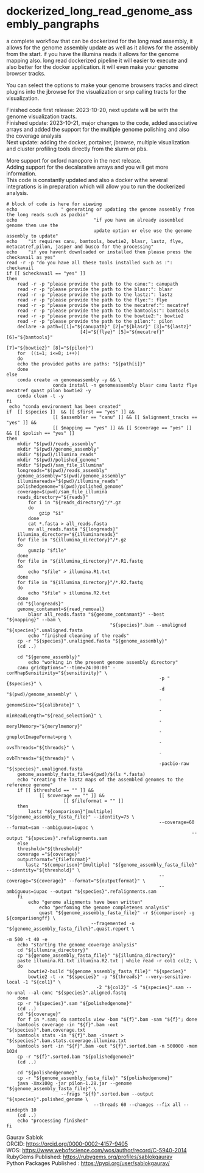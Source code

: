 # dockerized_long_read_genome_assembly_pangraphs
a complete workflow that can be dockerized for the long read assembly, it allows for the genome assembly update as well as it allows for the assembly from the start. if you have the illumina reads it allows for the genome mapping also. long read dockerized pipeline it will easier to execute and also better for the docker application. it will even make your genome browser tracks. 

You can select the options to make your genome browsers tracks and direct plugins into the jbrowse for the visualization or snp calling tracts for the visualization. 

Finished code first release: 2023-10-20, next update will be with the genome visualization tracts. \
Finished update: 2023-10-21, major changes to the code, added associative arrays and added the support for the multiple genome polishing and also the coverage analysis \
Next update: adding the docker, portainer, jbrowse, multiple visualization and cluster profiling tools directly from the slurm or pbs.

More support for oxford nanopore in the next release. \
Adding support for the decalarative arrays and you will get more information. \
This code is constantly updated and also a docker withe several integrations is in preparation which will allow you to run the dockerized analysis. 
```
# block of code is here for viewing
echo                " generating or updating the genome assembly from the long reads such as pacbio"
echo                            "if you have an already assembled genome then use the 
                                update option or else use the genome assembly to update"
echo    "it requires canu, bamtools, bowtie2, blasr, lastz, flye, metacatref,pilon, jasper and busco for the processing"
echo    "if you havent downloaded or installed then please press the checkavail as yes"
read -r -p "do you have all these tools installed such as :": checkavail
if [[ $checkavail == "yes" ]]
then
    read -r -p "please provide the path to the canu:": canupath
    read -r -p "please provide the path to the blasr:": blasr
    read -r -p "please provide the path to the lastz:": lastz
    read -r -p "please provide the path to the flye:": flye
    read -r -p "please provide the path to the mecatref:": mecatref
    read -r -p "please provide the path to the bamtools:": bamtools
    read -r -p "please provide the path to the bowtie2:": bowtie2
    read -r -p "please provide the path to the pilon:": pilon
    declare -a path=([1]="${canupath}" [2]="${blasr}" [3]="${lastz}" 
                           [4]="${flye}" [5]="${mecatref}" [6]="${bamtools}" 
                                                                     [7]="${bowtie2}" [8]="${pilon}")
    for  ((i=1; i<=8; i++))
    do
	echo the provided paths are paths: "${path[i]}"
    done
else
    conda create -n genomeassembly -y && \
                 conda install -n genomeassembly blasr canu lastz flye mecatref quast pilon bowtie2 -y
    conda clean -t -y
fi
 echo "conda environment has been created"
if  [[ $species ]]  && [[ $first == "yes" ]] && 
                 [[ $assembler == "canu" ]] && [[ $alignment_tracks == "yes" ]] &&
                 [[ $mapping == "yes" ]] && [[ $coverage == "yes" ]] && [[ $polish == "yes" ]]
then 
    mkdir "$(pwd)/reads_assembly"
    mkdir "$(pwd)/genome_assembly"
    mkdir "$(pwd)/illumina_reads"
    mkdir "$(pwd)/polished_genome"
    mkdir "$(pwd)/sam_file_illumina"
    longreads="$(pwd)/reads_assembly"
    genome_assembly="$(pwd)/genome_assembly"
    illuminareads="$(pwd)/illumina_reads"
    polishedgenome="$(pwd)/polished_genome"
    coverage=$(pwd)/sam_file_illumina
    reads_directory="${reads}"
        for i in "${reads_directory}"/*.gz
        do 
            gzip "$i"
        done
        cat *.fasta > all_reads.fasta
        mv all_reads.fasta "${longreads}"
    illumina_directory="${illuminareads}"
    for file in "${illumina_directory}"/*.gz
    do 
        gunzip "$file"
    done
    for file in "${illumina_directory}"/*.R1.fastq
    do 
        echo "$file" > illumina.R1.txt
    done
    for file in "${illumina_directory}"/*.R2.fastq
    do 
        echo "$file" > illumina.R2.txt
    done
    cd "${longreads}"
    genome_contamant=${read_removal}
        blasr all_reads.fasta "${genome_contamant}" --best "${mapping}" --bam \
                                      "${species}".bam --unaligned "${species}".unaligned.fasta
        echo "finished cleaning of the reads"
    cp -r "${species}".unaligned.fasta "${genome_assembly}"
    (cd ..)

    cd "${genome_assembly}"
        echo "working in the present genome assembly directory"
    canu gridOptions="--time=24:00:00" -corMhapSensitivity="${sensitivity}" \
                                                        -p "{$species}" \
                                                        -d "$(pwd)/genome_assembly" \
                                                        -genomeSize="${calibrate}" \
                                                        -minReadLength="${read_selection}" \
                                                        -merylMemory="${merylmemory}" 
                                                        -gnuplotImageFormat=png \
                                                        -ovsThreads="${threads}" \
                                                        -ovbThreads="${threads}" \
                                                        -pacbio-raw "${species}".unaligned.fasta
    genome_assembly_fasta_file=$(pwd)/$(ls *.fasta)
    echo "creating the lastz maps of the assembled genomes to the reference genome"
    if [[ $threshold == "" ]] &&
            [[ $coverage == "" ]] &&
                     [[ $fileformat = "" ]]
    then
        lastz "${comparison}"[multiple] "${genome_assembly_fasta_file}" --identity=75 \
                                                        --coverage=60 --format=sam --ambiguous=iupac \
                                                                    --output "${species}".refalignments.sam
    else
    threshold="${threshold}"
    coverage ="${coverage}"
    outputformat="{fileformat}"
       lastz "${comparison}"[multiple] "${genome_assembly_fasta_file}" --identity="${threshold}" \
                                                        --coverage="${coverage}" --format="${outputformat}" \
                                                        --ambiguous=iupac --output "${species}".refalignments.sam
    fi
        echo "genome alignments have been written" 
            echo "perfoming the genome completenes analysis"
            quast "${genome_assembly_fasta_file}" -r ${comparison} -g ${comparisongff} \
                               --fragemented -o "${genome_assembly_fasta_file%}".quast.report \
                                                                                       -m 500 -t 40 -e
    echo "starting the genome coverage analysis"
    cd "${illumina_directory}"
    cp "${genome_assembly_fasta_file}" "${illumina_directory}"
    paste illumina.R1.txt illumina.R2.txt | while read -r col1 col2; \
    do 
        bowtie2-build "${genome_assembly_fasta_file}" "${species}"
        bowtie2 -t -x "${species}" -p "${threads}" --very-sensitive-local -1 "${col1}" \
                                 -2 "${col2}" -S "${species}".sam --no-unal --al-conc "${species}".aligned.fastq 
    done
    cp -r "${species}".sam "${polishedgenome}"
    (cd ..) 
    cd "${coverage}"
    for f in *.sam; do samtools view -bam "${f}".bam -sam "${f}"; done
    bamtools coverage -in "${f}".bam -out "${species}".bam.coverage.txt
    bamtools stats -in "${f}".bam -insert > "${species}".bam.stats.coverage.illumina.txt
    bamtools sort -in "${f}".bam -out "${f}".sorted.bam -n 500000 -mem 1024 
    cp -r "${f}".sorted.bam "${polishedgenome}"
    (cd ..)

    cd "${polishedgenome}"
    cp -r "${genome_assembly_fasta_file}" "${polishedgenome}"
    java -Xmx100g -jar pilon-1.28.jar --genome "${genome_assembly_fasta_file}" \
                    --frags "${f}".sorted.bam --output "${species}".polished_genome \
                                --threads 60 --changes --fix all --mindepth 10
    (cd ..)
    echo "processing finished"
fi
```



Gaurav Sablok \
ORCID: https://orcid.org/0000-0002-4157-9405 \
WOS: https://www.webofscience.com/wos/author/record/C-5940-2014 \
RubyGems Published: https://rubygems.org/profiles/sablokgaurav \
Python Packages Published : https://pypi.org/user/sablokgaurav/
